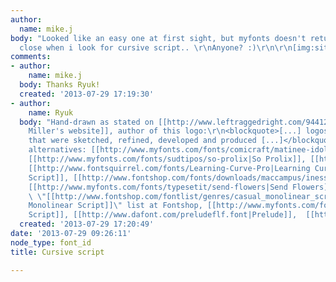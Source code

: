 ```yaml
---
author:
  name: mike.j
body: "Looked like an easy one at first sight, but myfonts doesn't return anything
  close when i look for cursive script.. \r\nAnyone? :)\r\n\r\n[img:sites/default/files/old-images/168377af9a8e40a279360c73ec12aa51_6214.jpg]"
comments:
- author:
    name: mike.j
  body: Thanks Ryuk!
  created: '2013-07-29 17:19:30'
- author:
    name: Ryuk
  body: "Hand-drawn as stated on [[http://www.leftraggedright.com/94412/794292/projects/logos-marks|Will
    Miller's website]], author of this logo:\r\n<blockquote>[...] logos and marks
    that were sketched, refined, developed and produced [...]</blockquote>\r\nSome
    alternatives: [[http://www.myfonts.com/fonts/comicraft/matinee-idol|Matinee Idol]],
    [[http://www.myfonts.com/fonts/sudtipos/so-prolix|So Prolix]], [[http://www.myfonts.com/fonts/wilton/brasserie|Brasserie]],
    [[http://www.fontsquirrel.com/fonts/Learning-Curve-Pro|Learning Curve]], [[http://www.fontsquirrel.com/fonts/league-script-1|League
    Script]], [[http://www.fontshop.com/fonts/downloads/maccampus/inessa|Inessa]],
    [[http://www.myfonts.com/fonts/typesetit/send-flowers|Send Flowers]], [[http://www.myfonts.com/fonts/shinn/handsome-pro|Handsome]],
    \ \"[[http://www.fontshop.com/fontlist/genres/casual_monolinear_script/|Casual
    Monolinear Script]]\" list at Fontshop, [[http://www.myfonts.com/fonts/charlesborges/mocha-script|Mocha
    Script]], [[http://www.dafont.com/preludeflf.font|Prelude]],  [[http://www.myfonts.com/fonts/nowak/kidorama|Kidorama]]"
  created: '2013-07-29 17:20:49'
date: '2013-07-29 09:26:11'
node_type: font_id
title: Cursive script

---
```

